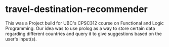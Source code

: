 # travel-destination-recommender

This was a Project build for UBC's CPSC312 course on Functional and Logic Programming. Our idea was to use prolog as a way to store certain data regarding different countries and query it to give suggestions based on the user's input(s). 

